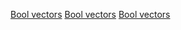 [Bool vectors](Category:Protoflux{{#translation:}} "wikilink") [Bool
vectors](Category:NodeMenu{{#translation:}} "wikilink") [Bool
vectors](Category:Protoflux:Operators{{#translation:}} "wikilink")